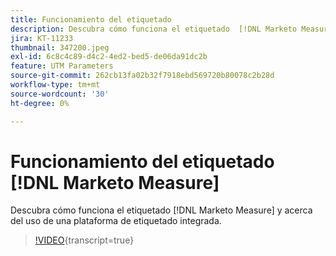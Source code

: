 ```yaml
---
title: Funcionamiento del etiquetado
description: Descubra cómo funciona el etiquetado  [!DNL Marketo Measure] y cómo usar una plataforma de etiquetado integrada.
jira: KT-11233
thumbnail: 347200.jpeg
exl-id: 6c8c4c89-d4c2-4ed2-bed5-de06da91dc2b
feature: UTM Parameters
source-git-commit: 262cb13fa02b32f7918ebd569720b80078c2b28d
workflow-type: tm+mt
source-wordcount: '30'
ht-degree: 0%

---
```


# Funcionamiento del etiquetado [!DNL Marketo Measure]

Descubra cómo funciona el etiquetado [!DNL Marketo Measure] y acerca del uso de una plataforma de etiquetado integrada.

>[!VIDEO](https://video.tv.adobe.com/v/347200/?learn=on){transcript=true}
